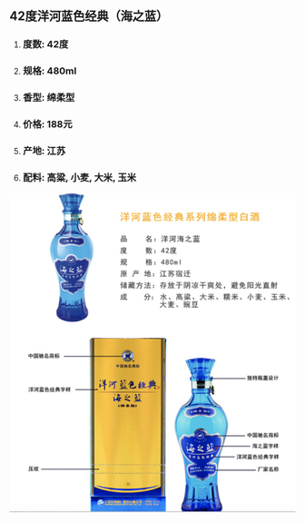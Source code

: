 ## 42度洋河蓝色经典（海之蓝）

1. ### 度数: 42度
2. ### 规格: 480ml
3. ### 香型: 绵柔型
4. ### 价格: 188元
5. ### 产地: 江苏
6. ### 配料: 高粱, 小麦, 大米, 玉米

![](/assets/42度洋河蓝色经典（海之蓝）.png)

